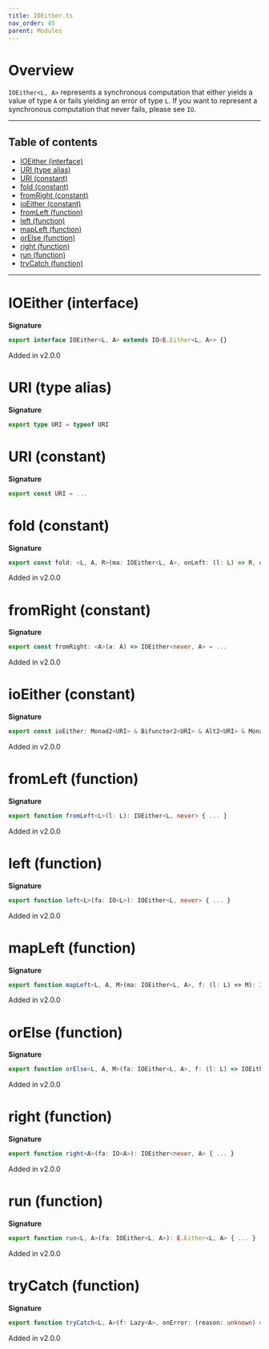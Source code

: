 ```yaml
---
title: IOEither.ts
nav_order: 45
parent: Modules
---
```


# Overview

`IOEither<L, A>` represents a synchronous computation that either yields a value of type `A` or fails yielding an
error of type `L`. If you want to represent a synchronous computation that never fails, please see `IO`.

---

<h2 class="text-delta">Table of contents</h2>

- [IOEither (interface)](#ioeither-interface)
- [URI (type alias)](#uri-type-alias)
- [URI (constant)](#uri-constant)
- [fold (constant)](#fold-constant)
- [fromRight (constant)](#fromright-constant)
- [ioEither (constant)](#ioeither-constant)
- [fromLeft (function)](#fromleft-function)
- [left (function)](#left-function)
- [mapLeft (function)](#mapleft-function)
- [orElse (function)](#orelse-function)
- [right (function)](#right-function)
- [run (function)](#run-function)
- [tryCatch (function)](#trycatch-function)

---

# IOEither (interface)

**Signature**

```ts
export interface IOEither<L, A> extends IO<E.Either<L, A>> {}
```

Added in v2.0.0

# URI (type alias)

**Signature**

```ts
export type URI = typeof URI
```

# URI (constant)

**Signature**

```ts
export const URI = ...
```

# fold (constant)

**Signature**

```ts
export const fold: <L, A, R>(ma: IOEither<L, A>, onLeft: (l: L) => R, onRight: (a: A) => R) => IO<R> = ...
```

Added in v2.0.0

# fromRight (constant)

**Signature**

```ts
export const fromRight: <A>(a: A) => IOEither<never, A> = ...
```

Added in v2.0.0

# ioEither (constant)

**Signature**

```ts
export const ioEither: Monad2<URI> & Bifunctor2<URI> & Alt2<URI> & MonadThrow2<URI> = ...
```

Added in v2.0.0

# fromLeft (function)

**Signature**

```ts
export function fromLeft<L>(l: L): IOEither<L, never> { ... }
```

Added in v2.0.0

# left (function)

**Signature**

```ts
export function left<L>(fa: IO<L>): IOEither<L, never> { ... }
```

Added in v2.0.0

# mapLeft (function)

**Signature**

```ts
export function mapLeft<L, A, M>(ma: IOEither<L, A>, f: (l: L) => M): IOEither<M, A> { ... }
```

Added in v2.0.0

# orElse (function)

**Signature**

```ts
export function orElse<L, A, M>(fa: IOEither<L, A>, f: (l: L) => IOEither<M, A>): IOEither<M, A> { ... }
```

Added in v2.0.0

# right (function)

**Signature**

```ts
export function right<A>(fa: IO<A>): IOEither<never, A> { ... }
```

Added in v2.0.0

# run (function)

**Signature**

```ts
export function run<L, A>(fa: IOEither<L, A>): E.Either<L, A> { ... }
```

Added in v2.0.0

# tryCatch (function)

**Signature**

```ts
export function tryCatch<L, A>(f: Lazy<A>, onError: (reason: unknown) => L): IOEither<L, A> { ... }
```

Added in v2.0.0
